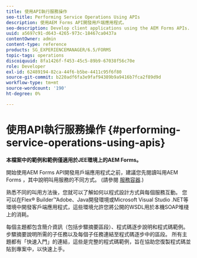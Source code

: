 ```yaml
---
title: 使用API執行服務操作
seo-title: Performing Service Operations Using APIs
description: 使用AEM Forms API開發用戶端應用程式。
seo-description: Develop client applications using the AEM Forms APIs.
uuid: a5697c91-d643-4265-973c-18467ca0437a
contentOwner: admin
content-type: reference
products: SG_EXPERIENCEMANAGER/6.5/FORMS
topic-tags: operations
discoiquuid: 8fa1426f-f453-45c5-89b9-67038f56c70e
role: Developer
exl-id: 62489194-82ca-44f6-b5be-4411c95f6f80
source-git-commit: b220adf6fa3e9faf94389b9a9416b7fca2f89d9d
workflow-type: tm+mt
source-wordcount: '190'
ht-degree: 0%

---
```


# 使用API執行服務操作 {#performing-service-operations-using-apis}

**本檔案中的範例和範例僅適用於JEE環境上的AEM Forms。**

開始使用AEM Forms API開發用戶端應用程式之前，建議您先閱讀叫用AEM Forms ，其中說明叫用服務的不同方式。 (請參閱 [服務容器](/help/forms/developing/service-container.md#service-container).)

熟悉不同的叫用方法後，您就可以了解如何以程式設計方式與每個服務互動。 您可以在Flex® Builder™Adobe、Java開發環境或Microsoft Visual Studio .NET等環境中開發客戶端應用程式，這些環境允許您將公開的WSDL用於本機SOAP堆棧上的消耗。

每個主題都包含簡介資訊（包括步驟摘要區段）、程式碼逐步說明和程式碼範例。 步驟摘要說明所需的子任務以及每個子任務連結至程式碼逐步中的區段。 所有主題都有「快速入門」的連結，這些是完整的程式碼範例，旨在協助您復製程式碼並貼到專案中，以快速上手。
